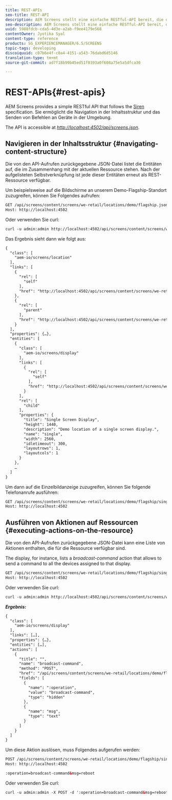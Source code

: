 ```yaml
---
title: REST-APIs
seo-title: REST-API
description: AEM Screens stellt eine einfache RESTful-API bereit, die der Siren-Spezifikation entspricht. Auf dieser Seite erfahren Sie, wie Sie in der Inhaltsstruktur navigieren und Befehle an Geräte in der Umgebung senden können.
seo-description: AEM Screens stellt eine einfache RESTful-API bereit, die der Siren-Spezifikation entspricht. Auf dieser Seite erfahren Sie, wie Sie in der Inhaltsstruktur navigieren und Befehle an Geräte in der Umgebung senden können.
uuid: 5988fdcb-cda5-4d3e-a2ab-f9ee4179e568
contentOwner: Jyotika Syal
content-type: reference
products: SG_EXPERIENCEMANAGER/6.5/SCREENS
topic-tags: developing
discoiquuid: c07b6e4f-c0a4-4151-a543-76dabd6d5146
translation-type: tm+mt
source-git-commit: ad7f18b99b45ed51f0393a0f608a75e5a5dfca30

---
```



# REST-APIs{#rest-apis}

AEM Screens provides a simple RESTful API that follows the [Siren](https://github.com/kevinswiber/siren) specification. Sie ermöglicht die Navigation in der Inhaltsstruktur und das Senden von Befehlen an Geräte in der Umgebung.

The API is accessible at [*http://localhost:4502/api/screens.json*](http://localhost:4502/api/screens.json).

## Navigieren in der Inhaltsstruktur {#navigating-content-structure}

Die von den API-Aufrufen zurückgegebene JSON-Datei listet die Entitäten auf, die im Zusammenhang mit der aktuellen Ressource stehen. Nach der aufgelisteten Selbstverknüpfung ist jede dieser Entitäten erneut als REST-Ressource verfügbar.

Um beispielsweise auf die Bildschirme an unserem Demo-Flagship-Standort zuzugreifen, können Sie Folgendes aufrufen:

```xml
GET /api/screens/content/screens/we-retail/locations/demo/flagship.json HTTP/1.1
Host: http://localhost:4502
```

Oder verwenden Sie curl:

```xml
curl -u admin:admin http://localhost:4502/api/screens/content/screens/we-retail/locations/demo/flagship.json
```

Das Ergebnis sieht dann wie folgt aus:

```xml
{
  "class": [
    "aem-io/screens/location"
  ],
  "links": [
    {
      "rel": [
        "self"
      ],
      "href": "http://localhost:4502/api/screens/content/screens/we-retail/locations/demo/flagship.json"
    },
    {
      "rel": [
        "parent"
      ],
      "href": "http://localhost:4502/api/screens/content/screens/we-retail/locations/demo.json"
    }
  ],
  "properties": {…},
  "entities": [
    {
      "class": [
        "aem-io/screens/display"
      ],
      "links": [
        {
          "rel": [
            "self"
          ],
          "href": "http://localhost:4502/api/screens/content/screens/we-retail/locations/demo/flagship/single.json"
        }
      ],
      "rel": [
        "child"
      ],
      "properties": {
        "title": "Single Screen Display",
        "height": 1440,
        "description": "Demo location of a single screen display.",
        "name": "single",
        "width": 2560,
        "idletimeout": 300,
        "layoutrows": 1,
        "layoutcols": 1
      }
    },
    …
  ]
}
```

Um dann auf die Einzelbildanzeige zuzugreifen, können Sie folgende Telefonanrufe ausführen:

```xml
GET /api/screens/content/screens/we-retail/locations/demo/flagship/single.json HTTP/1.1
Host: http://localhost:4502
```

## Ausführen von Aktionen auf Ressourcen {#executing-actions-on-the-resource}

Die von den API-Aufrufen zurückgegebene JSON-Datei kann eine Liste von Aktionen enthalten, die für die Ressource verfügbar sind.

The display, for instance, lists a *broadcast-command* action that allows to send a command to all the devices assigned to that display.

```xml
GET /api/screens/content/screens/we-retail/locations/demo/flagship/single.json HTTP/1.1
Host: http://localhost:4502
```

Oder verwenden Sie curl:

```xml
curl -u admin:admin http://localhost:4502/api/screens/content/screens/we-retail/locations/demo/flagship/single.json
```

***Ergebnis:***

```xml
{
  "class": [
    "aem-io/screens/display"
  ],
  "links": […],
  "properties": {…},
  "entities": […],
  "actions": [
    {
      "title": "",
      "name": "broadcast-command",
      "method": "POST",
      "href": "/api/screens/content/screens/we-retail/locations/demo/flagship/single",
      "fields": [
        {
          "name": ":operation",
          "value": "broadcast-command",
          "type": "hidden"
        },
        {
          "name": "msg",
          "type": "text"
        }
      ]
    }
  ]
}
```

Um diese Aktion auslösen, muss Folgendes aufgerufen werden:

```xml
POST /api/screens/content/screens/we-retail/locations/demo/flagship/single.json HTTP/1.1
Host: http://localhost:4502

:operation=broadcast-command&msg=reboot
```

Oder verwenden Sie curl:

```xml
curl -u admin:admin -X POST -d ':operation=broadcast-command&msg=reboot' http://localhost:4502/api/screens/content/screens/we-retail/locations/demo/flagship/single.json
```

